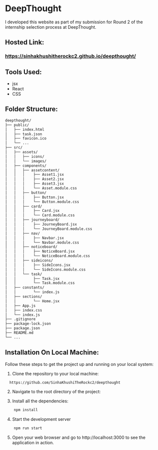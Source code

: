 # DeepThought
I developed this website as part of my submission for Round 2 of the internship selection process at DeepThought.


## Hosted Link:
### https://sinhakhushitherockc2.github.io/deepthought/

## Tools Used:
* jsx
* React 
* CSS

## Folder Structure:
```bash
deepthought/
├── public/
│   ├── index.html
│   ├── task.json
│   ├── favicon.ico
│   └── ...
├── src/
│   ├── assets/
│   │   ├── icons/
│   │   └── images/
│   ├── components/
│   │   ├── assetcontent/
│   │   │    ├── Asset1.jsx
│   │   │    ├── Asset2.jsx
│   │   │    ├── Asset3.jsx
│   │   │    └── Asset.module.css
│   │   ├── button/
│   │   │    ├── Button.jsx
│   │   │    └── Button.module.css
│   │   ├── card/
│   │   │    ├── Card.jsx
│   │   │    └── Card.module.css
│   │   ├── journeyboard/
│   │   │    ├── JourneyBoard.jsx
│   │   │    └── JourneyBoard.module.css
│   │   ├── nav/
│   │   │    ├── Navbar.jsx
│   │   │    └── Navbar.module.css
│   │   ├── noticeboard/
│   │   │    ├── NoticeBoard.jsx
│   │   │    └── NoticeBoard.module.css
│   │   ├── sideicons/
│   │   │    ├── SideIcons.jsx
│   │   │    └── SideIcons.module.css
│   │   └── task/
│   │        ├── Task.jsx
│   │        └── Task.module.css
│   ├── constants/
│   │        └── index.js
│   ├── sections/
│   │        └── Home.jsx
│   ├── App.js
│   ├── index.css
│   └── index.js
├── .gitignore
├── package-lock.json
├── package.json
├── README.md
└── ...
```

## Installation On Local Machine:
Follow these steps to get the project up and running on your local system:

1. Clone the repository to your local machine:
```bash
  https://github.com/SinhaKhushiTheRockc2/deepthought
```
2. Navigate to the root directory of the project:

3. Install all the dependencies:
```bash
    npm install
```
4. Start the development server
```bash 
    npm run start
```
5. Open your web browser and go to http://localhost:3000 to see the application in action.


